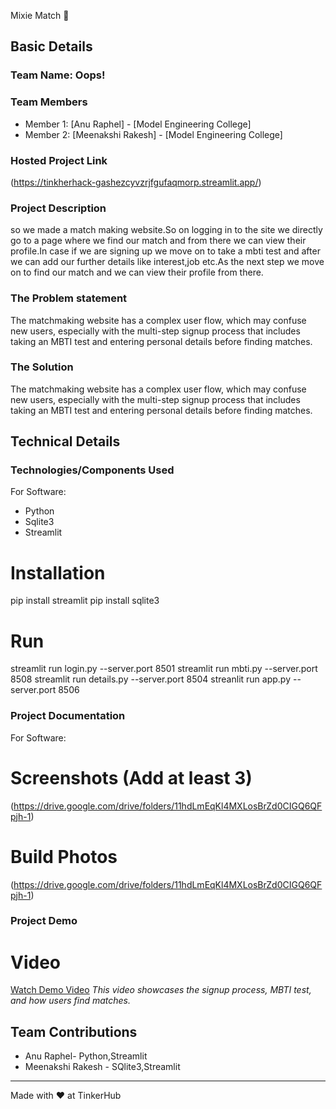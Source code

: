 Mixie Match 🎯


## Basic Details
### Team Name: Oops!


### Team Members
- Member 1: [Anu Raphel] - [Model Engineering College]
- Member 2: [Meenakshi Rakesh] - [Model Engineering College]

### Hosted Project Link
(https://tinkherhack-gashezcyvzrjfgufaqmorp.streamlit.app/)
    
### Project Description
so we made a match making website.So on logging in to the site we directly go to a page where we find our match and from there we can view their profile.In case if we are signing up we move on to take a mbti test and after we can add our further details like interest,job etc.As the next step we move on to find our match and we can view their profile from there.

### The Problem statement
 The matchmaking website has a complex user flow, which may confuse new users, especially with the multi-step signup process that includes taking an MBTI test and entering personal details before finding matches.

### The Solution
 The matchmaking website has a complex user flow, which may confuse new users, especially with the multi-step signup process that includes taking an MBTI test and entering personal details before finding matches.

## Technical Details
### Technologies/Components Used
For Software:
- Python
- Sqlite3
- Streamlit
  
# Installation
pip install streamlit
pip install sqlite3


# Run
streamlit run login.py --server.port 8501
streamlit run mbti.py --server.port 8508
streamlit run details.py --server.port 8504
streanlit run app.py --server.port 8506

### Project Documentation
For Software:

# Screenshots (Add at least 3)
(https://drive.google.com/drive/folders/11hdLmEqKl4MXLosBrZd0CIGQ6QFpjh-1)

# Build Photos
(https://drive.google.com/drive/folders/11hdLmEqKl4MXLosBrZd0CIGQ6QFpjh-1)

### Project Demo
# Video
[Watch Demo Video](https://drive.google.com/drive/folders/11hdLmEqKl4MXLosBrZd0CIGQ6QFpjh-1)
*This video showcases the signup process, MBTI test, and how users find matches.*

## Team Contributions
- Anu Raphel- Python,Streamlit
- Meenakshi Rakesh - SQlite3,Streamlit

---
Made with ❤️ at TinkerHub
